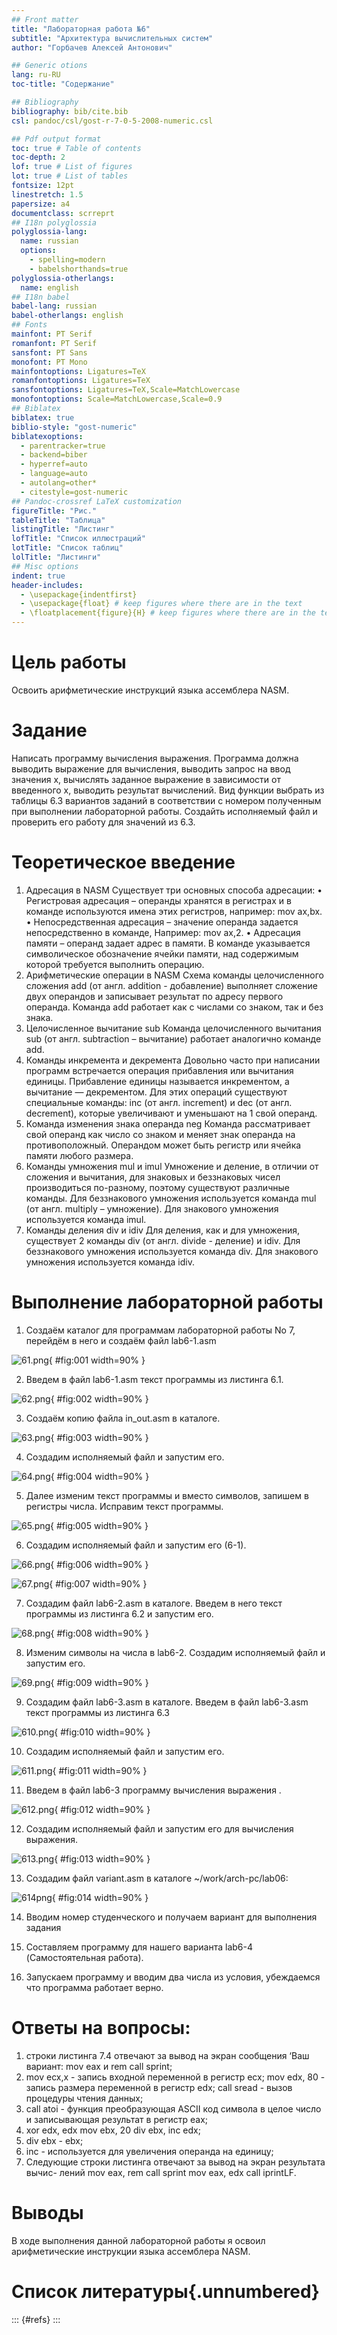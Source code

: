 ```yaml
---
## Front matter
title: "Лабораторная работа №6"
subtitle: "Архитектура вычислительных систем"
author: "Горбачев Алексей Антонович"

## Generic otions
lang: ru-RU
toc-title: "Содержание"

## Bibliography
bibliography: bib/cite.bib
csl: pandoc/csl/gost-r-7-0-5-2008-numeric.csl

## Pdf output format
toc: true # Table of contents
toc-depth: 2
lof: true # List of figures
lot: true # List of tables
fontsize: 12pt
linestretch: 1.5
papersize: a4
documentclass: scrreprt
## I18n polyglossia
polyglossia-lang:
  name: russian
  options:
	- spelling=modern
	- babelshorthands=true
polyglossia-otherlangs:
  name: english
## I18n babel
babel-lang: russian
babel-otherlangs: english
## Fonts
mainfont: PT Serif
romanfont: PT Serif
sansfont: PT Sans
monofont: PT Mono
mainfontoptions: Ligatures=TeX
romanfontoptions: Ligatures=TeX
sansfontoptions: Ligatures=TeX,Scale=MatchLowercase
monofontoptions: Scale=MatchLowercase,Scale=0.9
## Biblatex
biblatex: true
biblio-style: "gost-numeric"
biblatexoptions:
  - parentracker=true
  - backend=biber
  - hyperref=auto
  - language=auto
  - autolang=other*
  - citestyle=gost-numeric
## Pandoc-crossref LaTeX customization
figureTitle: "Рис."
tableTitle: "Таблица"
listingTitle: "Листинг"
lofTitle: "Список иллюстраций"
lotTitle: "Список таблиц"
lolTitle: "Листинги"
## Misc options
indent: true
header-includes:
  - \usepackage{indentfirst}
  - \usepackage{float} # keep figures where there are in the text
  - \floatplacement{figure}{H} # keep figures where there are in the text
---
```


# Цель работы

Освоить арифметические инструкций языка ассемблера NASM.

# Задание

Написать программу вычисления выражения. Программа должна выводить выражение для вычисления, выводить запрос на ввод значения x, вычислять заданное выражение в зависимости от введенного x, выводить результат вычислений. Вид функции выбрать из таблицы 6.3 вариантов заданий в соответствии с номером полученным при выполнении лабораторной работы. Создайть исполняемый файл и проверить его работу для значений из 6.3.

# Теоретическое введение

1. Адресация в NASM
Существует три основных способа адресации:
• Регистровая адресация – операнды хранятся в регистрах и в команде используются имена этих регистров, например: mov ax,bx.
• Непосредственная адресация – значение операнда задается непосредственно в команде, Например: mov ax,2.
• Адресация памяти – операнд задает адрес в памяти. В команде указывается символическое обозначение ячейки памяти, над содержимым которой требуется выполнить операцию.
2. Арифметические операции в NASM
Схема команды целочисленного сложения add (от англ. addition - добавление) выполняет сложение двух операндов и записывает результат по адресу первого операнда. Команда add работает как с числами со знаком, так и без знака.
3. Целочисленное вычитание sub
Команда целочисленного вычитания sub (от англ. subtraction – вычитание) работает аналогично команде add.
4. Команды инкремента и декремента
Довольно часто при написании программ встречается операция прибавления или вычитания единицы. Прибавление единицы называется инкрементом, а вычитание — декрементом. Для этих операций существуют специальные команды: inc (от англ. increment) и dec (от англ. decrement), которые увеличивают и уменьшают на 1 свой операнд.
5. Команда изменения знака операнда neg
Команда рассматривает свой операнд как число со знаком и меняет знак операнда на противоположный. Операндом может быть регистр или ячейка памяти любого размера.
6. Команды умножения mul и imul
Умножение и деление, в отличии от сложения и вычитания, для знаковых и беззнаковых чисел производиться по-разному, поэтому существуют различные команды.
Для беззнакового умножения используется команда mul (от англ. multiply – умножение).
Для знакового умножения используется команда imul.
7. Команды деления div и idiv
Для деления, как и для умножения, существует 2 команды div (от англ. divide -
деление) и idiv. 
Для беззнакового умножения используется команда div.
Для знакового умножения используется команда idiv.

# Выполнение лабораторной работы

1. Создаём каталог для программам лабораторной работы No 7, перейдём в
него и создаём файл lab6-1.asm

![61.png](image/рис1.png){ #fig:001 width=90% }

2. Введем в файл lab6-1.asm текст программы из листинга 6.1.

![62.png](image/рис2.png){ #fig:002 width=90% }

3. Создаём копию файла in_out.asm в каталоге.

![63.png](image/рис3.png){ #fig:003 width=90% }

4. Создадим исполняемый файл и запустим его.

![64.png](image/рис4.png){ #fig:004 width=90% }

5. Далее изменим текст программы и вместо символов, запишем в регистры числа. Исправим текст программы.

![65.png](image/рис5.png){ #fig:005 width=90% }

6. Создадим исполняемый файл и запустим его (6-1).

![66.png](image/рис6.png){ #fig:006 width=90% }

![67.png](image/рис7.png){ #fig:007 width=90% }


7. Создадим файл lab6-2.asm в каталоге. Введем в него текст программы из листинга 6.2 и запустим его.

![68.png](image/рис8.png){ #fig:008 width=90% }

8. Изменим символы на числа в lab6-2. Создадим исполняемый файл и запустим его. 

![69.png](image/рис9.png){ #fig:009 width=90% }

9. Создадим файл lab6-3.asm в каталоге. Введем в файл lab6-3.asm текст программы из листинга 6.3

![610.png](image/рис10.png){ #fig:010 width=90% }

10. Создадим исполняемый файл и запустим его. 

![611.png](image/рис11.png){ #fig:011 width=90% }

11. Введем в файл lab6-3 программу вычисления выражения .

![612.png](image/рис12.png){ #fig:012 width=90% }

12. Создадим исполняемый файл и запустим его для вычисления выражения.

![613.png](image/рис13.png){ #fig:013 width=90% }

13. Создадим файл variant.asm в каталоге ~/work/arch-pc/lab06:

![614png](image/рис14.png){ #fig:014 width=90% }

14. Вводим номер студенческого и получаем вариант для выполнения задания


15. Составляем программу для нашего варианта lab6-4 (Самостоятельная работа).


16. Запускаем программу и вводим два числа из условия, убеждаемся что программа работает верно.


# Ответы на вопросы:

1. строки листинга 7.4 отвечают за вывод на экран сообщения ‘Ваш
вариант: mov eax и rem call sprint;
2. mov ecx,x - запись входной переменной в регистр ecx;
   mov edx, 80 - запись размера переменной в регистр edx;
   call sread - вызов процедуры чтения данных;
3. call atoi -  функция преобразующая ASCII код символа в целое число и записывающая результат в регистр eax;
4. xor edx, edx mov ebx, 20 div ebx, inc edx; 
5. div ebx - ebx;
6. inc - используется для увеличения операнда на единицу;
7. Следующие строки листинга отвечают за вывод на экран результата вычис-
лений mov eax, rem call sprint mov eax, edx call iprintLF. 

# Выводы

В ходе выполнения данной лабораторной работы я освоил арифметические инструкции языка ассемблера NASM.

# Список литературы{.unnumbered}

::: {#refs}
:::
